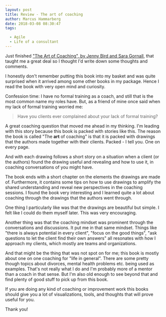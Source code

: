 ```yaml
---
layout: post
title: Review - The art of coaching
author: Marcus Hammarberg
date: 2018-03-08 08:30:47
tags:

  - Agile
  - Life of a consultant
---
```


Just finished ["The Art of Coaching", by Jenny Bird and Sara Gornall](https://www.amazon.com/dp/113889186X/), that taught me a great deal so I thought I'd write down some thoughts and comments.

I honestly don't remember putting this book into my basket and was quite surprised when it arrived among some other books in my package. Hence I read the book with very open mind and curiosity.

<!-- excerpt-end -->

Confession time: I have no formal training as a coach, and still that is the most common name my roles have. But, as a friend of mine once said when my lack of formal training worried me:

> Have you clients ever complained about your lack of formal training?

A great coaching question that moved me ahead in my thinking.
I'm leading with this story because this book is packed with stories like this. The reason the book is called "The **art** of coaching" is that it is packed with drawings that the authors made together with their clients. Packed - I tell you. One on every page.

And with each drawing follows a short story on a situation when a client (or the authors) found the drawing useful and revealing and how to use it, in coaching conversations of you might have.

The book ends with a short chapter on the elements the drawings are made of. Furthermore, it contains some tips on how to use drawings to amplify the shared understanding and reveal new perspectives in the coaching sessions.
I found the book very interesting and I learned quite a lot about coaching through the drawings that the authors went through.

One thing I particularly like was that the drawings are beautiful but simple. I felt like I could do them myself later. This was very encouraging.

Another thing was that the coaching mindset was prominent through the conversations and discussions. It put me in that same mindset. Things like "there is always potential in every client", "focus on the good things", "ask questions to let the client find their own answers" all resonates with how I approach my clients, which mostly are teams and organizations.

And that might be the thing that was not spot on for me; this book is mostly about one on one coaching for "life in general". There are some pretty though topics about divorces, mental health problems etc. being used as examples. That's not really what I do and I'm probably more of a mentor than a coach in that sense. But I'm also old enough to see beyond that and find plenty of good stuff to pick up from this book.

If you are doing any kind of coaching or improvement work this books should give you a lot of visualizations, tools, and thoughts that will prove useful for you.

Thank you!

